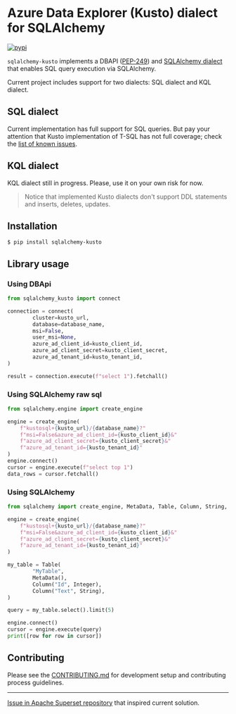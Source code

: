 # Azure Data Explorer (Kusto) dialect for SQLAlchemy

[![pypi](https://img.shields.io/pypi/v/sqlalchemy-kusto)](https://pypi.org/project/sqlalchemy-kusto/)

`sqlalchemy-kusto` implements a DBAPI ([PEP-249](https://www.python.org/dev/peps/pep-0249)) and [SQLAlchemy dialect](https://docs.sqlalchemy.org/en/14/dialects/) that enables SQL query execution via SQLAlchemy.

Current project includes support for two dialects: SQL dialect and KQL dialect.

## SQL dialect

Current implementation has full support for SQL queries. But pay your attention that Kusto implementation of T-SQL has not full coverage; check the [list of known issues](https://docs.microsoft.com/en-us/azure/data-explorer/kusto/api/tds/sqlknownissues).

## KQL dialect

KQL dialect still in progress. Please, use it on your own risk for now.

> Notice that implemented Kusto dialects don't support DDL statements and inserts, deletes, updates.

## Installation

```shell
$ pip install sqlalchemy-kusto
```

## Library usage 

### Using DBApi

```python
from sqlalchemy_kusto import connect

connection = connect(
        cluster=kusto_url,
        database=database_name,
        msi=False,
        user_msi=None,
        azure_ad_client_id=kusto_client_id,
        azure_ad_client_secret=kusto_client_secret,
        azure_ad_tenant_id=kusto_tenant_id,
)

result = connection.execute(f"select 1").fetchall()
```

### Using SQLAlchemy raw sql

```python
from sqlalchemy.engine import create_engine

engine = create_engine(
    f"kustosql+{kusto_url}/{database_name}?"
    f"msi=False&azure_ad_client_id={kusto_client_id}&"
    f"azure_ad_client_secret={kusto_client_secret}&"
    f"azure_ad_tenant_id={kusto_tenant_id}"
)
engine.connect()
cursor = engine.execute(f"select top 1")
data_rows = cursor.fetchall()
```

### Using SQLAlchemy 

```python
from sqlalchemy import create_engine, MetaData, Table, Column, String, Integer

engine = create_engine(
    f"kustosql+{kusto_url}/{database_name}?"
    f"msi=False&azure_ad_client_id={kusto_client_id}&"
    f"azure_ad_client_secret={kusto_client_secret}&"
    f"azure_ad_tenant_id={kusto_tenant_id}"
)

my_table = Table(
        "MyTable",
        MetaData(),
        Column("Id", Integer),
        Column("Text", String),
)

query = my_table.select().limit(5)

engine.connect()
cursor = engine.execute(query)
print([row for row in cursor])
```

## Contributing

Please see the [CONTRIBUTING.md](.github/CONTRIBUTING.md) for development setup and contributing process guidelines.

---
[Issue in Apache Superset repository](https://github.com/apache/superset/issues/10646) that inspired current solution.
